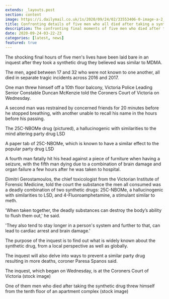 ```yaml
---
extends: _layouts.post
section: content
image: https://i.dailymail.co.uk/1s/2020/09/24/02/33553406-0-image-a-2_1600912703445.jpg 
title: Confronting details of five men who all died after taking a synthetic drug revealed 
description: The confronting final moments of five men who died after taking a synthetic drug has emerged in a court inquest. 
date: 2020-09-24-03-22-23 
categories: [latest, news] 
featured: true 
--- 
```

The shocking final hours of five men's lives have been laid bare in an inquest after they took a synthetic drug they believed was similar to MDMA.

The men, aged between 17 and 32 who were not known to one another, all died in separate tragic incidents across 2016 and 2017.

One man threw himself off a 10th floor balcony, Victoria Police Leading Senior Constable Duncan McKenzie told the Coroners Court of Victoria on Wednesday. 

A second man was restrained by concerned friends for 20 minutes before he stopped breathing, with another unable to recall his name in the hours before his passing. 

The 25C-NBOMe drug (pictured), a hallucinogenic with similarities to the mind altering party drug LSD 

A paper tab of 25C-NBOMe, which is known to have a similar effect to the popular party drug LSD

A fourth man fatally hit his head against a piece of furniture when having a seizure, with the fifth man dying due to a combination of brain damage and organ failure a few hours after he was taken to hospital.    

Dimitri Gerostamoulos, the chief toxicologist from the Victorian Institute of Forensic Medicine, told the court the substance the men all consumed was a deadly combination of two synthetic drugs: 25C-NBOMe, a hallucinogenic with similarities to LSD, and 4-Fluoroamphetamine, a stimulant similar to meth. 

'When taken together, the deadly substances can destroy the body’s ability to flush them out,' he said.

'They also tend to stay longer in a person's system and further to that, can lead to cardiac arrest and brain damage.'

The purpose of the inquest is to find out what is widely known about the synthetic drug, from a local perspective as well as globally.

The inquest will also delve into ways to prevent a similar party drug resulting in more deaths, coroner Paresa Spanos said.

The inquest, which began on Wednesday, is at the Coroners Court of Victoria (stock image)

One of them men who died after taking the synthetic drug threw himself from the tenth floor of an apartment complex (stock image)


